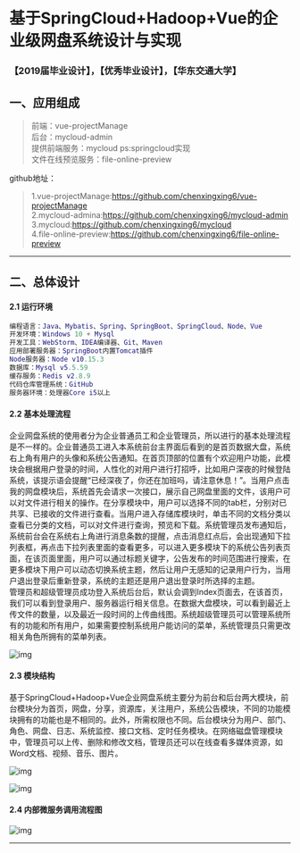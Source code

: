 # 基于SpringCloud+Hadoop+Vue的企业级网盘系统设计与实现
### 【2019届毕业设计】，【优秀毕业设计】，【华东交通大学】 

## 一、应用组成  
> 前端：vue-projectManage   
后台：mycloud-admin   
提供前端服务：mycloud  ps:springcloud实现   
文件在线预览服务：file-online-preview   

github地址：    
> 1.vue-projectManage:https://github.com/chenxingxing6/vue-projectManage     
2.mycloud-admina:https://github.com/chenxingxing6/mycloud-admin   
3.mycloud:https://github.com/chenxingxing6/mycloud   
4.file-online-preview:https://github.com/chenxingxing6/file-online-preview      

---

## 二、总体设计
#### 2.1 运行环境
```lua
编程语言：Java、Mybatis、Spring、SpringBoot、SpringCloud、Node、Vue  
开发环境：Windows 10 + Mysql   
开发工具：WebStorm、IDEA编译器、Git、Maven  
应用部署服务器：SpringBoot内置Tomcat插件     
Node服务器：Node v10.15.3  
数据库：Mysql v5.5.59  
缓存服务：Redis v2.8.9  
代码仓库管理系统：GitHub  
服务器环境：处理器Core i5以上 
```

#### 2.2 基本处理流程
企业网盘系统的使用者分为企业普通员工和企业管理员，所以进行的基本处理流程是不一样的。企业普通员工进入本系统前台主界面后看到的是首页数据大盘，系统右上角有用户的头像和系统公告通知。在首页顶部的位置有个欢迎用户功能，此模块会根据用户登录的时间，人性化的对用户进行打招呼，比如用户深夜的时候登陆系统，该提示语会提醒“已经深夜了，你还在加班吗，请注意休息！”。当用户点击我的网盘模块后，系统首先会请求一次接口，展示自己网盘里面的文件，该用户可以对文件进行相关的操作。在分享模块中，用户可以选择不同的tab栏，分别对已共享、已接收的文件进行查看。当用户进入存储库模块时，单击不同的文档分类以查看已分类的文档，可以对文件进行查询，预览和下载。系统管理员发布通知后，系统前台会在系统右上角进行消息条数的提醒，点击消息红点后，会出现通知下拉列表框，再点击下拉列表里面的查看更多，可以进入更多模块下的系统公告列表页面，在该页面里面，用户可以通过标题关键字，公告发布的时间范围进行搜索，在更多模块下用户可以动态切换系统主题，然后让用户无感知的记录用户行为，当用户退出登录后重新登录，系统的主题还是用户退出登录时所选择的主题。  
管理员和超级管理员成功登入系统后台后，默认会调到Index页面去，在该首页，我们可以看到登录用户、服务器运行相关信息。在数据大盘模块，可以看到最近上传文件的数量，以及最近一段时间的上传曲线图。系统超级管理员可以管理系统所有的功能和所有用户，如果需要控制系统用户能访问的菜单，系统管理员只需更改相关角色所拥有的菜单列表。


![img](https://raw.githubusercontent.com/chenxingxing6/cxx-graduation/master/img/1.png)


#### 2.3 模块结构
基于SpringCloud+Hadoop+Vue企业网盘系统主要分为前台和后台两大模块，前台模块分为首页，网盘，分享，资源库，关注用户，系统公告模块，不同的功能模块拥有的功能也是不相同的。此外，所需权限也不同。后台模块分为用户、部门、角色、网盘、日志、系统监控、接口文档、定时任务模块。在网络磁盘管理模块中，管理员可以上传、删除和修改文档，管理员还可以在线查看多媒体资源，如Word文档、视频、音乐、图片。

![img](https://raw.githubusercontent.com/chenxingxing6/cxx-graduation/master/img/2.png)

![img](https://raw.githubusercontent.com/chenxingxing6/cxx-graduation/master/img/3.png)


#### 2.4 内部微服务调用流程图
![img](https://raw.githubusercontent.com/chenxingxing6/cxx-graduation/master/img/4.png)


---



